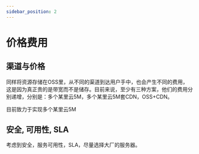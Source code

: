 ```yaml
---
sidebar_position: 2
---
```


价格费用
=======

## 渠道与价格

同样将资源存储在OSS里，从不同的渠道到达用户手中，也会产生不同的费用，这是因为真正贵的是带宽而不是储存。目前来说，至少有三种方案，他们的费用分别递增，分别是：多个某里云5M，多个某里云5M套CDN，OSS+CDN。

目前致力于实现多个某里云5M

## 安全, 可用性, SLA

考虑到安全，服务可用性，SLA，尽量选择大厂的服务器。
